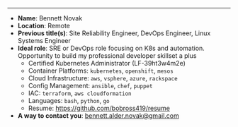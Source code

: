 ---

- **Name**: Bennett Novak
- **Location**: Remote
- **Previous title(s)**: Site Reliability Engineer, DevOps Engineer, Linux Systems Engineer
- **Ideal role**: SRE or DevOps role focusing on K8s and automation.  Opportunity to build my professional developer skillset a plus
  - Certified Kubernetes Administrator (LF-39ht3w4m2e)
  - Container Platforms: `kubernetes`, `openshift`, `mesos`
  - Cloud Infrastructure: `aws`, `vsphere`, `azure`, `rackspace`
  - Config Management: `ansible`, `chef`, `puppet`
  - IAC: `terraform`, `aws cloudformation`
  - Languages: `bash`, `python`, `go`
  - Resume: <https://github.com/bobross419/resume>
- **A way to contact you**: <bennett.alder.novak@gmail.com> 
